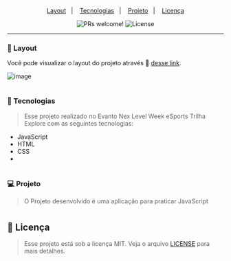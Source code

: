 
<p align="center">
  <a href="#-layout">Layout</a>&nbsp;&nbsp;&nbsp;|&nbsp;&nbsp;&nbsp;
  <a href="#-tecnologias">Tecnologias</a>&nbsp;&nbsp;&nbsp;|&nbsp;&nbsp;&nbsp;
  <a href="#-projeto">Projeto</a>&nbsp;&nbsp;&nbsp;|&nbsp;&nbsp;&nbsp;
  <a href="#memo-licença">Licença</a>
</p>

<p align="center">
 <img src="https://img.shields.io/static/v1?label=PRs&message=welcome&color=49AA26&labelColor=000000" alt="PRs welcome!" />

  <img alt="License" src="https://img.shields.io/static/v1?label=license&message=MIT&color=49AA26&labelColor=000000">
</p>

---

### 🔖 Layout

Você pode visualizar o layout do projeto através 🔗 [desse link](https://luizgmachado.github.io/PomodoroTime/).

![image](https://user-images.githubusercontent.com/108701750/203410150-46d28dbf-5ec6-45df-b2ff-e2b46eec0e97.png)

#

### 🚀 Tecnologias

> Esse projeto realizado no Evanto Nex Level Week eSports Trilha Explore com as seguintes tecnologias:

- JavaScript 
- HTML
- CSS
- 
#

### 💻 Projeto

> O Projeto desenvolvido é uma aplicação para praticar JavaScript 

#

## :memo: Licença

> Esse projeto está sob a licença MIT. Veja o arquivo [LICENSE](.github/LICENSE.md) para mais detalhes.


